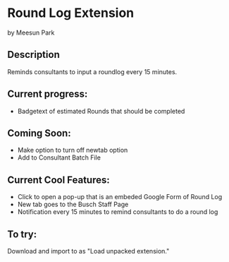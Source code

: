 # Round Log Extension
by Meesun Park

## Description
Reminds consultants to input a roundlog every 15 minutes.

## Current progress:
* Badgetext of estimated Rounds that should be completed

## Coming Soon:
* Make option to turn off newtab option
* Add to Consultant Batch File

## Current Cool Features:
* Click to open a pop-up that is an embeded Google Form of Round Log
* New tab goes to the Busch Staff Page
* Notification every 15 minutes to remind consultants to do a round log

## To try:
Download and import to as "Load unpacked extension." 
